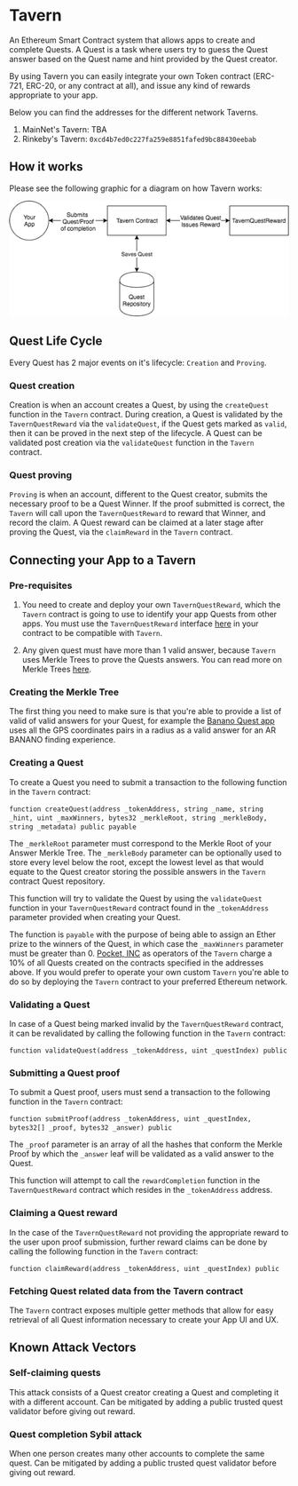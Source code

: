 # Tavern

An Ethereum Smart Contract system that allows apps to create and complete Quests. A Quest is a task where users try to guess the Quest answer based on the Quest name and hint provided by the Quest creator.

By using Tavern you can easily integrate your own Token contract (ERC-721, ERC-20, or any contract at all), and issue any kind of rewards appropriate to your app.

Below you can find the addresses for the different network Taverns.

1. MainNet's Tavern: TBA
2. Rinkeby's Tavern: `0xcd4b7ed0c227fa259e8851fafed9bc88430eebab`

## How it works

Please see the following graphic for a diagram on how Tavern works:

![Tavern Architecture](docs/tavern-architecture.png)

## Quest Life Cycle

Every Quest has 2 major events on it's lifecycle: `Creation` and `Proving`.

### Quest creation
Creation is when an account creates a Quest, by using the `createQuest` function in the `Tavern` contract. During creation, a Quest is validated by the `TavernQuestReward` via the `validateQuest`, if the Quest gets marked as `valid`, then it can be proved in the next step of the lifecycle. A Quest can be validated post creation via the `validateQuest` function in the `Tavern` contract.

### Quest proving
`Proving` is when an account, different to the Quest creator, submits the necessary proof to be a Quest Winner. If the proof submitted is correct, the `Tavern` will call upon the `TavernQuestReward` to reward that Winner, and record the claim. A Quest reward can be claimed at a later stage after proving the Quest, via the `claimReward` in the `Tavern` contract.

## Connecting your App to a Tavern

### Pre-requisites

1. You need to create and deploy your own `TavernQuestReward`, which the `Tavern` contract is going to use to identify your app Quests from other apps. You must use the `TavernQuestReward` interface [here](https://github.com/pokt-network/tavern/blob/master/contracts/TavernQuestReward.sol) in your contract to be compatible with `Tavern`.

2. Any given quest must have more than 1 valid answer, because `Tavern` uses Merkle Trees to prove the Quests answers. You can read more on Merkle Trees [here](https://en.wikipedia.org/wiki/Merkle_tree).

### Creating the Merkle Tree
The first thing you need to make sure is that you're able to provide a list of valid of valid answers for your Quest, for example the [Banano Quest app](https://github.com/pokt-network/banano-quest) uses all the GPS coordinates pairs in a radius as a valid answer for an AR BANANO finding experience.

### Creating a Quest
To create a Quest you need to submit a transaction to the following function in the `Tavern` contract:

```
function createQuest(address _tokenAddress, string _name, string _hint, uint _maxWinners, bytes32 _merkleRoot, string _merkleBody, string _metadata) public payable
```

The `_merkleRoot` parameter must correspond to the Merkle Root of your Answer Merkle Tree. The `_merkleBody` parameter can be optionally used to store every level below the root, except the lowest level as that would equate to the Quest creator storing the possible answers in the `Tavern` contract Quest repository.

This function will try to validate the Quest by using the `validateQuest` function in your `TavernQuestReward` contract found in the `_tokenAddress` parameter provided when creating your Quest.

The function is `payable` with the purpose of being able to assign an Ether prize to the winners of the Quest, in which case the `_maxWinners` parameter must be greater than 0.
[Pocket, INC](https://pokt.network) as operators of the `Tavern` charge a 10% of all Quests created on the contracts specified in the addresses above. If you would prefer to operate your own custom `Tavern` you're able to do so by deploying the `Tavern` contract to your preferred Ethereum network.

### Validating a Quest
In case of a Quest being marked invalid by the `TavernQuestReward` contract, it can be revalidated by calling the following function in the `Tavern` contract:

```
function validateQuest(address _tokenAddress, uint _questIndex) public
```

### Submitting a Quest proof
To submit a Quest proof, users must send a transaction to the following function in the `Tavern` contract:

```
function submitProof(address _tokenAddress, uint _questIndex, bytes32[] _proof, bytes32 _answer) public
```

The `_proof` parameter is an array of all the hashes that conform the Merkle Proof by which the `_answer` leaf will be validated as a valid answer to the Quest.

This function will attempt to call the `rewardCompletion` function in the `TavernQuestReward` contract which resides in the `_tokenAddress` address.

### Claiming a Quest reward
In the case of the `TavernQuestReward` not providing the appropriate reward to the user upon proof submission, further reward claims can be done by calling the following function in the `Tavern` contract:

```
function claimReward(address _tokenAddress, uint _questIndex) public
```

### Fetching Quest related data from the Tavern contract
The `Tavern` contract exposes multiple getter methods that allow for easy retrieval of all Quest information necessary to create your App UI and UX.

## Known Attack Vectors

### Self-claiming quests
This attack consists of a Quest creator creating a Quest and completing it with a different account. Can be mitigated by adding a public trusted quest validator before giving out reward.

### Quest completion Sybil attack
When one person creates many other accounts to complete the same quest. Can be mitigated by adding a public trusted quest validator before giving out reward.
